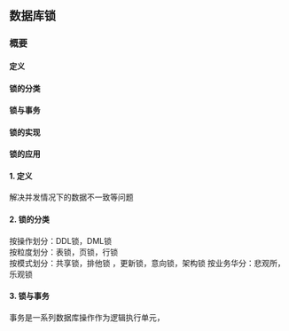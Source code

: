 ## 数据库锁
### 概要
#### 定义
#### 锁的分类
#### 锁与事务
#### 锁的实现
#### 锁的应用

#### 1. 定义

解决并发情况下的数据不一致等问题


#### 2. 锁的分类

按操作划分：DDL锁，DML锁  
按粒度划分：表锁，页锁，行锁  
按模式划分：共享锁，排他锁 ，更新锁，意向锁，架构锁
按业务华分：悲观所，乐观锁

#### 3. 锁与事务

事务是一系列数据库操作作为逻辑执行单元，
